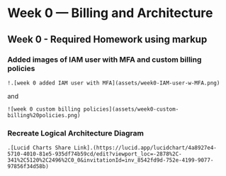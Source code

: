 # Week 0 — Billing and Architecture

## Week 0 - Required Homework using markup

### Added images of IAM user with MFA and custom billing policies

```
!.[week 0 added IAM user with MFA](assets/week0-IAM-user-w-MFA.png)
```

and
```
![week 0 custom billing policies](assets/week0-custom-billing%20policies.png)
```

### Recreate Logical Architecture Diagram

```
.[Lucid Charts Share Link].(https://lucid.app/lucidchart/4a8927e4-5710-4010-81e5-935df74b59cd/edit?viewport_loc=-2878%2C-341%2C5120%2C2496%2C0_0&invitationId=inv_8542fd9d-752e-4199-9077-97856f34d58b)
```
